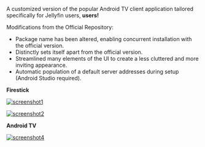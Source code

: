 A customized version of the popular Android TV client application tailored specifically for Jellyfin users, **users!**

Modifications from the Official Repository:
- Package name has been altered, enabling concurrent installation with the official version.
- Distinctly sets itself apart from the official version.
- Streamlined many elements of the UI to create a less cluttered and more inviting appearance.
- Automatic population of a default server addresses during setup (Android Studio required).

**Firestick**

<a href="https://ibb.co/dJR10PC"><img src="https://i.ibb.co/WpLqWk8/screenshot1.png" alt="screenshot1" border="0"></a>

<a href="https://ibb.co/4P3Y76J"><img src="https://i.ibb.co/QrtCf2X/screenshot2.png" alt="screenshot2" border="0"></a>

**Android TV**

<a href="https://ibb.co/fFYbfpY"><img src="https://i.ibb.co/7CJHPWJ/screenshot4.png" alt="screenshot4" border="0"></a>
